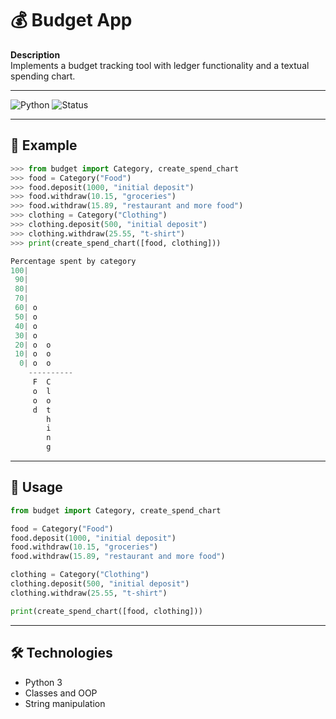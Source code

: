 # 💰 Budget App

**Description**  
Implements a budget tracking tool with ledger functionality and a textual spending chart.

---

![Python](https://img.shields.io/badge/Python-3-blue?logo=python&logoColor=white)
![Status](https://img.shields.io/badge/Progress-In%20progress-orange)

---

## 📂 Example

```python
>>> from budget import Category, create_spend_chart
>>> food = Category("Food")
>>> food.deposit(1000, "initial deposit")
>>> food.withdraw(10.15, "groceries")
>>> food.withdraw(15.89, "restaurant and more food")
>>> clothing = Category("Clothing")
>>> clothing.deposit(500, "initial deposit")
>>> clothing.withdraw(25.55, "t-shirt")
>>> print(create_spend_chart([food, clothing]))

Percentage spent by category
100|          
 90|          
 80|          
 70|          
 60| o        
 50| o        
 40| o        
 30| o        
 20| o  o     
 10| o  o     
  0| o  o     
    ----------
     F  C  
     o  l  
     o  o  
     d  t  
        h  
        i  
        n  
        g  
```

---

## 🚀 Usage
```python
from budget import Category, create_spend_chart

food = Category("Food")
food.deposit(1000, "initial deposit")
food.withdraw(10.15, "groceries")
food.withdraw(15.89, "restaurant and more food")

clothing = Category("Clothing")
clothing.deposit(500, "initial deposit")
clothing.withdraw(25.55, "t-shirt")

print(create_spend_chart([food, clothing]))
```

---

## 🛠️ Technologies
- Python 3
- Classes and OOP
- String manipulation

